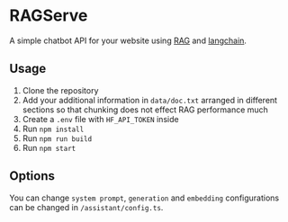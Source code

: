# RAGServe

A simple chatbot API for your website using [RAG](https://js.langchain.com/docs/tutorials/rag/#what-is-rag) and [langchain](https://www.langchain.com/).

## Usage

1. Clone the repository
2. Add your additional information in `data/doc.txt` arranged in different sections so that chunking does not effect RAG performance much 
3. Create a `.env` file with `HF_API_TOKEN` inside
4. Run `npm install`
5. Run `npm run build`
6. Run `npm start`

## Options

You can change `system prompt`, `generation` and `embedding` configurations can be changed in `/assistant/config.ts`.